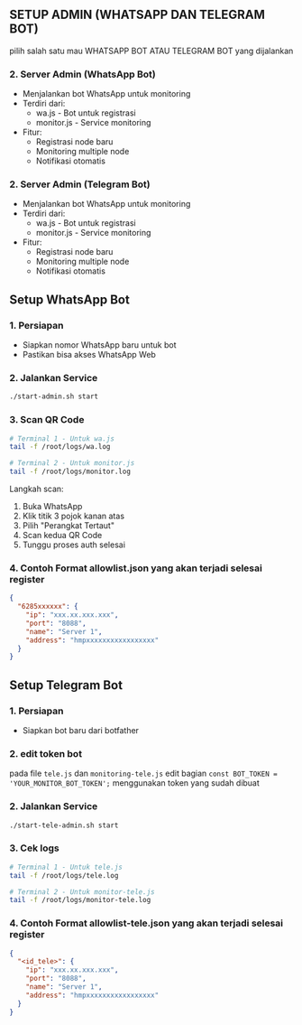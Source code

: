## SETUP ADMIN (WHATSAPP DAN TELEGRAM BOT)

pilih salah satu mau WHATSAPP BOT ATAU TELEGRAM BOT yang dijalankan

### 2. Server Admin (WhatsApp Bot)

- Menjalankan bot WhatsApp untuk monitoring
- Terdiri dari:
  - wa.js - Bot untuk registrasi
  - monitor.js - Service monitoring
- Fitur:
  - Registrasi node baru
  - Monitoring multiple node
  - Notifikasi otomatis

### 2. Server Admin (Telegram Bot)

- Menjalankan bot WhatsApp untuk monitoring
- Terdiri dari:
  - wa.js - Bot untuk registrasi
  - monitor.js - Service monitoring
- Fitur:
  - Registrasi node baru
  - Monitoring multiple node
  - Notifikasi otomatis

## Setup WhatsApp Bot

### 1. Persiapan

- Siapkan nomor WhatsApp baru untuk bot
- Pastikan bisa akses WhatsApp Web

### 2. Jalankan Service

```bash
./start-admin.sh start
```

### 3. Scan QR Code

```bash
# Terminal 1 - Untuk wa.js
tail -f /root/logs/wa.log

# Terminal 2 - Untuk monitor.js
tail -f /root/logs/monitor.log
```

Langkah scan:

1. Buka WhatsApp
2. Klik titik 3 pojok kanan atas
3. Pilih "Perangkat Tertaut"
4. Scan kedua QR Code
5. Tunggu proses auth selesai

### 4. Contoh Format allowlist.json yang akan terjadi selesai register

```json
{
  "6285xxxxxx": {
    "ip": "xxx.xx.xxx.xxx",
    "port": "8088",
    "name": "Server 1",
    "address": "hmpxxxxxxxxxxxxxxxxx"
  }
}
```

## Setup Telegram Bot

### 1. Persiapan

- Siapkan bot baru dari botfather

### 2. edit token bot

pada file `tele.js` dan `monitoring-tele.js` edit bagian `const BOT_TOKEN = 'YOUR_MONITOR_BOT_TOKEN';` menggunakan token yang sudah dibuat

### 2. Jalankan Service

```bash
./start-tele-admin.sh start
```

### 3. Cek logs

```bash
# Terminal 1 - Untuk tele.js
tail -f /root/logs/tele.log

# Terminal 2 - Untuk monitor-tele.js
tail -f /root/logs/monitor-tele.log
```

### 4. Contoh Format allowlist-tele.json yang akan terjadi selesai register

```json
{
  "<id_tele>": {
    "ip": "xxx.xx.xxx.xxx",
    "port": "8088",
    "name": "Server 1",
    "address": "hmpxxxxxxxxxxxxxxxxx"
  }
}
```
